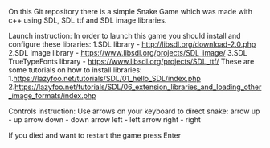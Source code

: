 On this Git repository there is a simple Snake Game which was made with c++ using SDL, SDL ttf and SDL image libraries.


Launch instruction:
In order to launch this game you should install and configure these libraries:
1.SDL library - http://libsdl.org/download-2.0.php
2.SDL image library - https://www.libsdl.org/projects/SDL_image/
3.SDL TrueTypeFonts library - https://www.libsdl.org/projects/SDL_ttf/
These are some tutorials on how to install libraries:
1.https://lazyfoo.net/tutorials/SDL/01_hello_SDL/index.php
2.https://lazyfoo.net/tutorials/SDL/06_extension_libraries_and_loading_other_image_formats/index.php



Controls instruction:
Use arrows on your keyboard to direct snake:
arrow up - up
arrow down - down
arrow left - left
arrow right - right

If you died and want to restart the game press Enter
